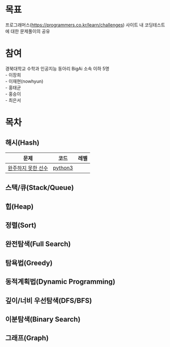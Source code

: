 # 목표
프로그래머스(https://programmers.co.kr/learn/challenges) 사이트 내 코딩테스트에 대한 문제풀이의 공유

# 참여
경북대학교 수학과 인공지능 동아리 BigAi 소속 이하 5명   
	- 이장희   
	- 이재현(nowhyun)   
	- 홍태균   
	- 홍승이   
	- 최은서   

# 목차
## 해시(Hash)
| 문제 | 코드 | 레벨 |
| ------------- |:-------------:| -----:|
| [완주하지 못한 선수](https://programmers.co.kr/learn/courses/30/lessons/42576?language=python3) | [python3](python3/level1_2016.py) | | Level 1 | |

## 스택/큐(Stack/Queue)

## 힙(Heap)

## 정렬(Sort)

## 완전탐색(Full Search)

## 탐욕법(Greedy)

## 동적계획법(Dynamic Programming)

## 깊이/너비 우선탐색(DFS/BFS)

## 이분탐색(Binary Search)

## 그래프(Graph)

